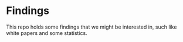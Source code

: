 # Findings
This repo holds some findings that we might be interested in, such like white papers and some statistics.
